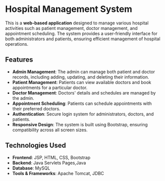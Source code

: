 # Hospital Management System

This is a **web-based application** designed to manage various hospital activities such as patient management, doctor management, and appointment scheduling. The system provides a user-friendly interface for both administrators and patients, ensuring efficient management of hospital operations.

## Features

- **Admin Management**: The admin can manage both patient and doctor records, including adding, updating, and deleting their information.
- **Patient Management**: Patients can view available doctors and book appointments for a particular doctor.
- **Doctor Management**: Doctors' details and schedules are managed by the admin.
- **Appointment Scheduling**: Patients can schedule appointments with their preferred doctors.
- **Authentication**: Secure login system for administrators, doctors, and patients.
- **Responsive Design**: The system is built using Bootstrap, ensuring compatibility across all screen sizes.

## Technologies Used

- **Frontend**: JSP, HTML, CSS, Bootstrap
- **Backend**: Java Servlets Pages,Java
- **Database**: MySQL
- **Tools & Frameworks**: Apache Tomcat, JDBC
